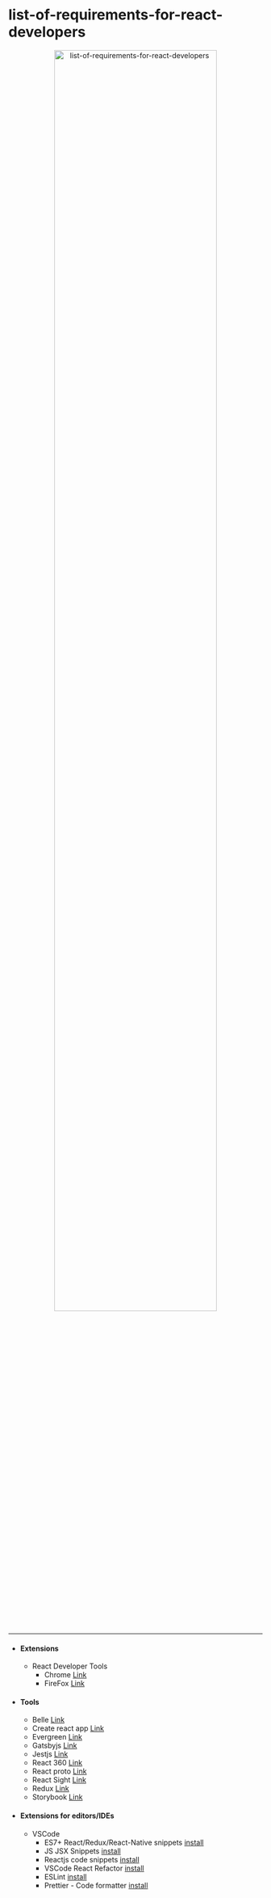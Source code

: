 # list-of-requirements-for-react-developers

<p align="center">
<a href="https://github.com/Amirrezaheydari81/list-of-requirements-for-react-developers">
<img src="https://user-images.githubusercontent.com/63079207/212492851-88a7f486-6c7b-4d10-abaf-864e1f875364.jpg" alt="list-of-requirements-for-react-developers" width="80%">
</a>
</p>
<hr/>

- #### Extensions

  - React Developer Tools
    - Chrome [Link](https://chrome.google.com/webstore/detail/react-developer-tools/fmkadmapgofadopljbjfkapdkoienihi?hl=en)
    - FireFox [Link](https://addons.mozilla.org/en-US/firefox/addon/react-devtools/)

- #### Tools
  - Belle [Link](http://nikgraf.github.io/belle)
  - Create react app [Link](https://github.com/facebook/create-react-app)
  - Evergreen [Link](https://evergreen.segment.com/)
  - Gatsbyjs [Link](https://www.gatsbyjs.com/)
  - Jestjs [Link](https://jestjs.io/)
  - React 360 [Link](https://github.com/facebookarchive/react-360)
  - React proto [Link](https://react-proto.github.io/react-proto/)
  - React Sight [Link](https://github.com/React-Sight/React-Sight)
  - Redux [Link](https://redux.js.org/)
  - Storybook [Link](https://storybook.js.org/)

- #### Extensions for editors/IDEs
  - VSCode
    - ES7+ React/Redux/React-Native snippets [install](https://marketplace.visualstudio.com/items?itemName=dsznajder.es7-react-js-snippets)
    - JS JSX Snippets [install](https://marketplace.visualstudio.com/items?itemName=skyran.js-jsx-snippets)
    - Reactjs code snippets [install](https://marketplace.visualstudio.com/items?itemName=xabikos.ReactSnippets)
    - VSCode React Refactor [install](https://marketplace.visualstudio.com/items?itemName=planbcoding.vscode-react-refactor)
    - ESLint [install](https://marketplace.visualstudio.com/items?itemName=dbaeumer.vscode-eslint)
    - Prettier - Code formatter [install](https://marketplace.visualstudio.com/items?itemName=esbenp.prettier-vscode)

